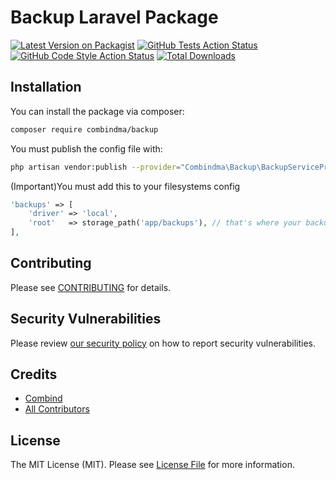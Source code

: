 # Backup Laravel Package

[![Latest Version on Packagist](https://img.shields.io/packagist/v/combindma/backup.svg?style=flat-square)](https://packagist.org/packages/combindma/backup)
[![GitHub Tests Action Status](https://img.shields.io/github/workflow/status/combindma/backup/run-tests?label=tests)](https://github.com/combindma/backup/actions?query=workflow%3ATests+branch%3Amaster)
[![GitHub Code Style Action Status](https://img.shields.io/github/workflow/status/combindma/backup/Check%20&%20fix%20styling?label=code%20style)](https://github.com/combindma/backup/actions?query=workflow%3A"Check+%26+fix+styling"+branch%3Amaster)
[![Total Downloads](https://img.shields.io/packagist/dt/combindma/backup.svg?style=flat-square)](https://packagist.org/packages/combindma/backup)

## Installation

You can install the package via composer:

```bash
composer require combindma/backup
```

You must publish the config file with:
```bash
php artisan vendor:publish --provider="Combindma\Backup\BackupServiceProvider" --tag="backup-config"
```

(Important)You must add this to your filesystems config

```php
'backups' => [
    'driver' => 'local',
    'root'   => storage_path('app/backups'), // that's where your backups are stored by default: storage/backups
],
```

## Contributing

Please see [CONTRIBUTING](.github/CONTRIBUTING.md) for details.

## Security Vulnerabilities

Please review [our security policy](../../security/policy) on how to report security vulnerabilities.

## Credits

- [Combind](https://github.com/combindma)
- [All Contributors](../../contributors)

## License

The MIT License (MIT). Please see [License File](LICENSE.md) for more information.

